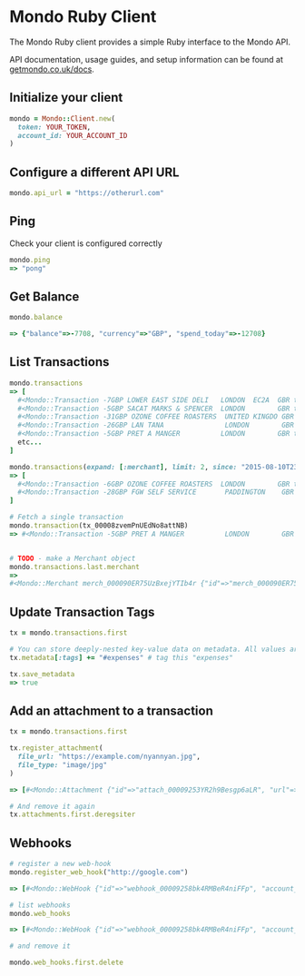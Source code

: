 # Mondo Ruby Client

The Mondo Ruby client provides a simple Ruby interface to the Mondo API.

API documentation, usage guides, and setup information can be found at [getmondo.co.uk/docs](https://getmondo.co.uk/docs/).

## Initialize your client

```ruby
mondo = Mondo::Client.new(
  token: YOUR_TOKEN,
  account_id: YOUR_ACCOUNT_ID
)
```

## Configure a different API URL
```ruby
mondo.api_url = "https://otherurl.com"
```

## Ping

Check your client is configured correctly

```ruby
mondo.ping
=> "pong"
```

## Get Balance

```ruby
mondo.balance

=> {"balance"=>-7708, "currency"=>"GBP", "spend_today"=>-12708} 
```


## List Transactions

```ruby
mondo.transactions
=> [
  #<Mondo::Transaction -7GBP LOWER EAST SIDE DELI   LONDON  EC2A  GBR tx_00008zphrT5MZQoOhLbTur>,
  #<Mondo::Transaction -5GBP SACAT MARKS & SPENCER  LONDON        GBR tx_00008zqEXy8SiMLdEqVVmT>,
  #<Mondo::Transaction -31GBP OZONE COFFEE ROASTERS  UNITED KINGDO GBR tx_00008zrYsmW9IVgPz3bUiv>,
  #<Mondo::Transaction -26GBP LAN TANA               LONDON        GBR tx_00008zru1CYoS6lW6nhpeD>,
  #<Mondo::Transaction -5GBP PRET A MANGER          LONDON        GBR tx_00008zvemPnUEdNo8attNB>,
  etc...
]

mondo.transactions(expand: [:merchant], limit: 2, since: "2015-08-10T23:00:00Z")
=> [
  #<Mondo::Transaction -6GBP OZONE COFFEE ROASTERS  LONDON        GBR tx_00008zy8VxynHJGWOqY3aD>,
  #<Mondo::Transaction -28GBP FGW SELF SERVICE       PADDINGTON    GBR tx_00008zyGtoILjhPUwlZli5>,
]

# Fetch a single transaction
mondo.transaction(tx_00008zvemPnUEdNo8attNB)
=> #<Mondo::Transaction -5GBP PRET A MANGER          LONDON        GBR tx_00008zvemPnUEdNo8attNB>


# TODO - make a Merchant object
mondo.transactions.last.merchant
=>
#<Mondo::Merchant merch_000090ER75UzBxejYTIb4r {"id"=>"merch_000090ER75UzBxejYTIb4r", "group_id"=>"grp_00008yEdfHhvbwnQcsYryL", "created"=>"2015-09-19T09:42:16Z", "name"=>"Department Of Coffee And Social Affairs", "logo"=>"http://avatars.io/twitter/deptofcoffee/?size=large", "address"=>{"address"=>"14-16 Leather Ln", "city"=>"London", "region"=>"Greater London", "country"=>"GB", "postcode"=>"EC1N 7SU", "latitude"=>51.519348553897686, "longitude"=>-0.1090317964553833}}> 
```

## Update Transaction Tags

```ruby
tx = mondo.transactions.first

# You can store deeply-nested key-value data on metadata. All values are stored & returned as strings.
tx.metadata[:tags] += "#expenses" # tag this "expenses"

tx.save_metadata
=> true
```


## Add an attachment to a transaction

```ruby
tx = mondo.transactions.first

tx.register_attachment(
  file_url: "https://example.com/nyannyan.jpg", 
  file_type: "image/jpg"
)

=> [#<Mondo::Attachment {"id"=>"attach_00009253YR2h9Besgp6aLR", "url"=>"https://example.com/nyannyan.jpg", "type"=>"image/jpg", "created"=>"2015-11-13T16:50:05Z"}>]

# And remove it again
tx.attachments.first.deregsiter
```


## Webhooks

```ruby
# register a new web-hook
mondo.register_web_hook("http://google.com")

=> [#<Mondo::WebHook {"id"=>"webhook_00009258bk4RMBeR4niFFp", "account_id"=>"acc_000091N8nkeAUWHJjR9k9J", "url"=>"http://google.com"}>]

# list webhooks
mondo.web_hooks

=> [#<Mondo::WebHook {"id"=>"webhook_00009258bk4RMBeR4niFFp", "account_id"=>"acc_000091N8nkeAUWHJjR9k9J", "url"=>"http://google.com"}>]

# and remove it

mondo.web_hooks.first.delete

```


